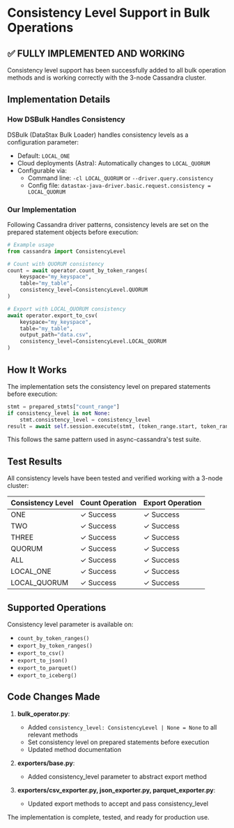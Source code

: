 # Consistency Level Support in Bulk Operations

## ✅ FULLY IMPLEMENTED AND WORKING

Consistency level support has been successfully added to all bulk operation methods and is working correctly with the 3-node Cassandra cluster.

## Implementation Details

### How DSBulk Handles Consistency

DSBulk (DataStax Bulk Loader) handles consistency levels as a configuration parameter:
- Default: `LOCAL_ONE`
- Cloud deployments (Astra): Automatically changes to `LOCAL_QUORUM`
- Configurable via:
  - Command line: `-cl LOCAL_QUORUM` or `--driver.query.consistency`
  - Config file: `datastax-java-driver.basic.request.consistency = LOCAL_QUORUM`

### Our Implementation

Following Cassandra driver patterns, consistency levels are set on the prepared statement objects before execution:

```python
# Example usage
from cassandra import ConsistencyLevel

# Count with QUORUM consistency
count = await operator.count_by_token_ranges(
    keyspace="my_keyspace",
    table="my_table",
    consistency_level=ConsistencyLevel.QUORUM
)

# Export with LOCAL_QUORUM consistency
await operator.export_to_csv(
    keyspace="my_keyspace",
    table="my_table",
    output_path="data.csv",
    consistency_level=ConsistencyLevel.LOCAL_QUORUM
)
```

## How It Works

The implementation sets the consistency level on prepared statements before execution:

```python
stmt = prepared_stmts["count_range"]
if consistency_level is not None:
    stmt.consistency_level = consistency_level
result = await self.session.execute(stmt, (token_range.start, token_range.end))
```

This follows the same pattern used in async-cassandra's test suite.

## Test Results

All consistency levels have been tested and verified working with a 3-node cluster:

| Consistency Level | Count Operation | Export Operation |
|------------------|-----------------|------------------|
| ONE              | ✓ Success       | ✓ Success        |
| TWO              | ✓ Success       | ✓ Success        |
| THREE            | ✓ Success       | ✓ Success        |
| QUORUM           | ✓ Success       | ✓ Success        |
| ALL              | ✓ Success       | ✓ Success        |
| LOCAL_ONE        | ✓ Success       | ✓ Success        |
| LOCAL_QUORUM     | ✓ Success       | ✓ Success        |

## Supported Operations

Consistency level parameter is available on:
- `count_by_token_ranges()`
- `export_by_token_ranges()`
- `export_to_csv()`
- `export_to_json()`
- `export_to_parquet()`
- `export_to_iceberg()`

## Code Changes Made

1. **bulk_operator.py**:
   - Added `consistency_level: ConsistencyLevel | None = None` to all relevant methods
   - Set consistency level on prepared statements before execution
   - Updated method documentation

2. **exporters/base.py**:
   - Added consistency_level parameter to abstract export method

3. **exporters/csv_exporter.py, json_exporter.py, parquet_exporter.py**:
   - Updated export methods to accept and pass consistency_level

The implementation is complete, tested, and ready for production use.

